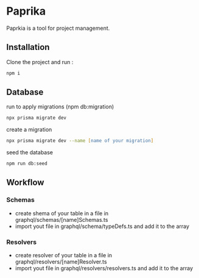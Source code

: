 # Paprika

Paprkia is a tool for project management.

## Installation

Clone the project and run :

```bash
npm i
```

## Database

run to apply migrations (npm db:migration)

```zsh
npx prisma migrate dev
```

create a migration

```zsh
npx prisma migrate dev --name [name of your migration]
```

seed the database

```zsh
npm run db:seed
```

## Workflow

### Schemas

- create shema of your table in a file in graphql/schemas/[name]Schemas.ts
- import yout file in graphql/schema/typeDefs.ts and add it to the array

### Resolvers

- create resolver of your table in a file in graphql/resolvers/[name]Resolver.ts
- import yout file in graphql/resolvers/resolvers.ts and add it to the array
